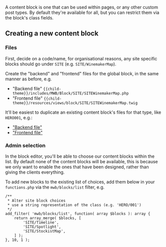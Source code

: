 A content block is one that can be used within pages, or any other custom post types. By default they're available for all, but you can restrict them via the block's class fields.

## Creating a new content block

### Files

First, decide on a code/name, for organisational reasons, any site specific blocks should go under `SITE` (e.g. `SITE/WinemakerMap`).

Create the "backend" and "frontend" files for the global block, in the same manner as before, e.g.

* "Backend file" `{{child-theme}}/includes/MWB/Block/SITE/SITEWinemakerMap.php`
* "Frontend file" `{{child-theme}}/resources/views/block/SITE/SITEWinemakerMap.twig`

It'll be easiest to duplicate an existing content block's files for that type, like `HERO001`, e.g.:

* ["Backend file"](https://gitlab.com/visix/wordpress/themes/mwb-modules-base/-/blob/master/includes/MWB/Block/HERO/HERO001.php)
* ["Frontend file"](https://gitlab.com/visix/wordpress/themes/mwb-modules-base/-/blob/master/resources/views/block/HERO/HERO001.twig)

### Admin selection

In the block editor, you'll be able to choose our content blocks within the list. By default none of the content blocks will be available, this is because we only want to enable the ones that have been designed, rather than giving the clients everything.

To add new blocks to the existing list of choices, add them below in your `functions.php` via the `mwb/blocks/list` filter, e.g.

```
/**
 * Alter site block choices
 * use a string representation of the class (e.g. 'HERO/001')
 */
add_filter( 'mwb/blocks/list', function( array $blocks ): array {
	return array_merge( $blocks, [
		'SITE/Timeline',
		'SITE/Spotlight',
		'SITE/StockistMap',
	] );
}, 10, 1 );
```